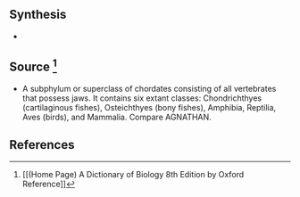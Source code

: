 ## Synthesis
- 
## Source [^1]
- A subphylum or superclass of chordates consisting of all vertebrates that possess jaws. It contains six extant classes: Chondrichthyes (cartilaginous fishes), Osteichthyes (bony fishes), Amphibia, Reptilia, Aves (birds), and Mammalia. Compare AGNATHAN.
## References

[^1]: [[(Home Page) A Dictionary of Biology 8th Edition by Oxford Reference]]